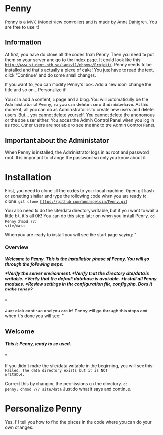 Penny
=====

Penny is a MVC (Model view controller) and is made by Anna Dahlgren. You are free to use it!

Information
-----------
At first, you have do clone all the codes from Penny. Then you need to put them on your server and go to the index page.
It could look like this: <code>http://www.student.bth.se/~ankw11/phpmvc/Projekt/</code>.
Penny needs to be installed and that's actually a piece of cake! You just have to read the text, click "Continue" and do some small changes.

If you want to, you can modify Penny's look. Add a new icon, change the title and so on... Personalize it!

You can add a content, a page and a blog. You will automaticully be the Administrator of Penny, so you can delete users that misbehave.
At this moment, all you can do as Administrator is to create new users and delete users.
But... you cannot delete yourself. You cannot delete the anonomous or the doe user either.
You acces the Admin Control Panel when you log in as root. 
Other users are not able to see the link to the Admin Control Panel.

Important about the Administator
--------------------------------
When Penny is installed, the Administrator logs in as root and password root.
It is important to change the password so only you know about it. 

Installation
============
First, you need to clone all the codes to your local machine.
Open git bash or someting similar and type the following code when you are ready to clone:
<code>git clone https://github.com/annaapelsin/Penny.git</code>

You also need to do the site/data directory writable, but if you want to wait a little bit, it's all OK!
You can do this step later on when you install Penny. 
<code>cd Penny</code> 
<code>chmod 777 site/data</code>

When you are ready to install you will see the start page saying:
"<h3>Overview</h3>

<h5>Welcome to Penny. This is the installation phase of Penny.
You will go through the following steps:

*Verify the server environment.
*Verify that the directory site/data is writable.
*Verify that the default database is available.
*Install all Penny modules.
*Review settings in the configuration file, config.php.
Does it make sense?</h5>"

Just click continue and you are in!
Penny will go through this steps and when it's done you will see:
"<h2>Welcome</h2>
<h5>This is Penny, ready to be used.</h5>"

If you didn't make the site/data writable in the beginning, you will see this:
<code>Failed. The data directory exists but it is NOT writable.</code>

Correct this by changing the permissions on the directory.
<code>cd penny; chmod 777 site/data</code>
Just do what it says and continue. 

Personalize Penny
==================
Yes, I'll tell you how to find the places in the code where you can do your own changes.


